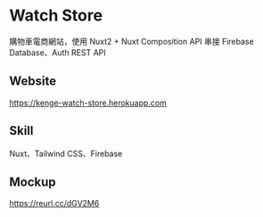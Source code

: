 # Watch Store

購物車電商網站，使用 Nuxt2 + Nuxt Composition API 串接 Firebase Database、Auth REST API

## Website
https://kenge-watch-store.herokuapp.com

## Skill
Nuxt、Tailwind CSS、Firebase

## Mockup  
https://reurl.cc/dGV2M6

